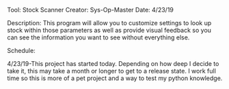Tool: Stock Scanner
Creator: Sys-Op-Master
Date: 4/23/19

Description: This program will allow you to customize settings to look up stock within those parameters 
as well as provide visual feedback so you can see the information you want to see without everything else.


Schedule:

4/23/19-This project has started today. Depending on how deep I decide to take it, this may take a month or longer to get to a release state.
I work full time so this is more of a pet project and a way to test my python knowledge.
